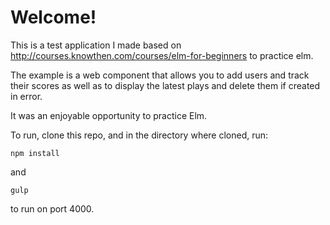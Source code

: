 # Welcome!

This is a test application I made based on http://courses.knowthen.com/courses/elm-for-beginners to practice elm. 

The example is a web component that allows you to add users and track their scores as well as to display the latest plays and delete them if created in error.

It was an enjoyable opportunity to practice Elm.

To run, clone this repo, and in the directory where cloned, run: 

```npm install``` 

and 

``` gulp ```

to run on port 4000.
